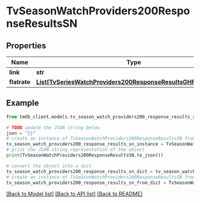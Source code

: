 # TvSeasonWatchProviders200ResponseResultsSN


## Properties

Name | Type | Description | Notes
------------ | ------------- | ------------- | -------------
**link** | **str** |  | [optional] 
**flatrate** | [**List[TvSeriesWatchProviders200ResponseResultsGHFlatrateInner]**](TvSeriesWatchProviders200ResponseResultsGHFlatrateInner.md) |  | [optional] 

## Example

```python
from tmdb_client.models.tv_season_watch_providers200_response_results_sn import TvSeasonWatchProviders200ResponseResultsSN

# TODO update the JSON string below
json = "{}"
# create an instance of TvSeasonWatchProviders200ResponseResultsSN from a JSON string
tv_season_watch_providers200_response_results_sn_instance = TvSeasonWatchProviders200ResponseResultsSN.from_json(json)
# print the JSON string representation of the object
print(TvSeasonWatchProviders200ResponseResultsSN.to_json())

# convert the object into a dict
tv_season_watch_providers200_response_results_sn_dict = tv_season_watch_providers200_response_results_sn_instance.to_dict()
# create an instance of TvSeasonWatchProviders200ResponseResultsSN from a dict
tv_season_watch_providers200_response_results_sn_from_dict = TvSeasonWatchProviders200ResponseResultsSN.from_dict(tv_season_watch_providers200_response_results_sn_dict)
```
[[Back to Model list]](../README.md#documentation-for-models) [[Back to API list]](../README.md#documentation-for-api-endpoints) [[Back to README]](../README.md)


